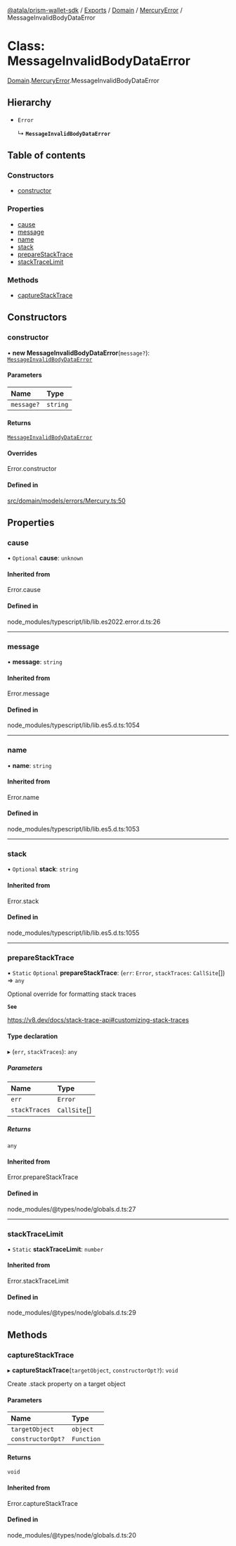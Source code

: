 [@atala/prism-wallet-sdk](../README.md) / [Exports](../modules.md) / [Domain](../modules/Domain.md) / [MercuryError](../modules/Domain.MercuryError.md) / MessageInvalidBodyDataError

# Class: MessageInvalidBodyDataError

[Domain](../modules/Domain.md).[MercuryError](../modules/Domain.MercuryError.md).MessageInvalidBodyDataError

## Hierarchy

- `Error`

  ↳ **`MessageInvalidBodyDataError`**

## Table of contents

### Constructors

- [constructor](Domain.MercuryError.MessageInvalidBodyDataError.md#constructor)

### Properties

- [cause](Domain.MercuryError.MessageInvalidBodyDataError.md#cause)
- [message](Domain.MercuryError.MessageInvalidBodyDataError.md#message)
- [name](Domain.MercuryError.MessageInvalidBodyDataError.md#name)
- [stack](Domain.MercuryError.MessageInvalidBodyDataError.md#stack)
- [prepareStackTrace](Domain.MercuryError.MessageInvalidBodyDataError.md#preparestacktrace)
- [stackTraceLimit](Domain.MercuryError.MessageInvalidBodyDataError.md#stacktracelimit)

### Methods

- [captureStackTrace](Domain.MercuryError.MessageInvalidBodyDataError.md#capturestacktrace)

## Constructors

### constructor

• **new MessageInvalidBodyDataError**(`message?`): [`MessageInvalidBodyDataError`](Domain.MercuryError.MessageInvalidBodyDataError.md)

#### Parameters

| Name | Type |
| :------ | :------ |
| `message?` | `string` |

#### Returns

[`MessageInvalidBodyDataError`](Domain.MercuryError.MessageInvalidBodyDataError.md)

#### Overrides

Error.constructor

#### Defined in

[src/domain/models/errors/Mercury.ts:50](https://github.com/hyperledger/identus-edge-agent-sdk-ts/blob/c632f0efed4b3d905476bd3d4312ebd50a8d0a12/src/domain/models/errors/Mercury.ts#L50)

## Properties

### cause

• `Optional` **cause**: `unknown`

#### Inherited from

Error.cause

#### Defined in

node_modules/typescript/lib/lib.es2022.error.d.ts:26

___

### message

• **message**: `string`

#### Inherited from

Error.message

#### Defined in

node_modules/typescript/lib/lib.es5.d.ts:1054

___

### name

• **name**: `string`

#### Inherited from

Error.name

#### Defined in

node_modules/typescript/lib/lib.es5.d.ts:1053

___

### stack

• `Optional` **stack**: `string`

#### Inherited from

Error.stack

#### Defined in

node_modules/typescript/lib/lib.es5.d.ts:1055

___

### prepareStackTrace

▪ `Static` `Optional` **prepareStackTrace**: (`err`: `Error`, `stackTraces`: `CallSite`[]) => `any`

Optional override for formatting stack traces

**`See`**

https://v8.dev/docs/stack-trace-api#customizing-stack-traces

#### Type declaration

▸ (`err`, `stackTraces`): `any`

##### Parameters

| Name | Type |
| :------ | :------ |
| `err` | `Error` |
| `stackTraces` | `CallSite`[] |

##### Returns

`any`

#### Inherited from

Error.prepareStackTrace

#### Defined in

node_modules/@types/node/globals.d.ts:27

___

### stackTraceLimit

▪ `Static` **stackTraceLimit**: `number`

#### Inherited from

Error.stackTraceLimit

#### Defined in

node_modules/@types/node/globals.d.ts:29

## Methods

### captureStackTrace

▸ **captureStackTrace**(`targetObject`, `constructorOpt?`): `void`

Create .stack property on a target object

#### Parameters

| Name | Type |
| :------ | :------ |
| `targetObject` | `object` |
| `constructorOpt?` | `Function` |

#### Returns

`void`

#### Inherited from

Error.captureStackTrace

#### Defined in

node_modules/@types/node/globals.d.ts:20
